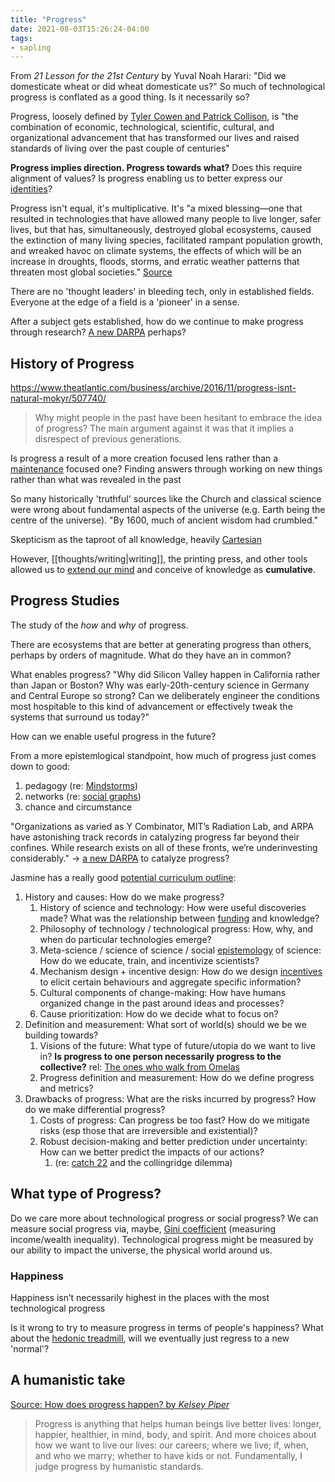 ```yaml
---
title: "Progress"
date: 2021-08-03T15:26:24-04:00
tags:
- sapling
---
```


From *21 Lesson for the 21st Century* by Yuval Noah Harari:  "Did we domesticate wheat or did wheat domesticate us?" So much of technological progress is conflated as a good thing. Is it necessarily so?

Progress, loosely defined by [Tyler Cowen and Patrick Collison](https://www.theatlantic.com/science/archive/2019/07/we-need-new-science-progress/594946/), is "the combination of economic, technological, scientific, cultural, and organizational advancement that has transformed our lives and raised standards of living over the past couple of centuries"

**Progress implies direction. Progress towards what?** Does this require alignment of values? Is progress enabling us to better express our [identities](thoughts/introductions.md)?

Progress isn't equal, it's multiplicative. It's "a mixed blessing—one that resulted in technologies that have allowed many people to live longer, safer lives, but that has, simultaneously, destroyed global ecosystems, caused the extinction of many living species, facilitated rampant population growth, and wreaked havoc on climate systems, the effects of which will be an increase in droughts, floods, storms, and erratic weather patterns that threaten most global societies." [Source](https://www.theatlantic.com/business/archive/2014/09/the-industrial-revolution-and-its-discontents/379781/)

There are no 'thought leaders' in bleeding tech, only in established fields. Everyone at the edge of a field is a 'pioneer' in a sense. 

After a subject gets established, how do we continue to make progress through research? [A new DARPA](thoughts/research%20institutions.md) perhaps?

## History of Progress
https://www.theatlantic.com/business/archive/2016/11/progress-isnt-natural-mokyr/507740/

>   Why might people in the past have been hesitant to embrace the idea of progress? The main argument against it was that it implies a disrespect of previous generations.

Is progress a result of a more creation focused lens rather than a [maintenance](thoughts/creation%20vs%20maintenance.md) focused one? Finding answers through working on new things rather than what was revealed in the past

So many historically 'truthful' sources like the Church and classical science were wrong about fundamental aspects of the universe (e.g. Earth being the centre of the universe). "By 1600, much of ancient wisdom had crumbled."

Skepticism as the taproot of all knowledge, heavily [Cartesian](thoughts/virtual%20worlds.md)

However, [[thoughts/writing|writing]], the printing press, and other tools allowed us to [extend our mind](thoughts/Extended%20Mind%20Hypothesis.md) and conceive of knowledge as **cumulative**.

## Progress Studies
The study of the *how* and *why* of progress.

There are ecosystems that are better at generating progress than others, perhaps by orders of magnitude. What do they have an in common?

What enables progress? "Why did Silicon Valley happen in California rather than Japan or Boston? Why was early-20th-century science in Germany and Central Europe so strong? Can we deliberately engineer the conditions most hospitable to this kind of advancement or effectively tweak the systems that surround us today?"

How can we enable useful progress in the future? 

From a more epistemlogical standpoint, how much of progress just comes down to good:
1. pedagogy (re: [Mindstorms](thoughts/Mindstorms.md))
2. networks (re: [social graphs](thoughts/social%20graphs.md))
3. chance and circumstance

"Organizations as varied as Y Combinator, MIT’s Radiation Lab, and ARPA have astonishing track records in catalyzing progress far beyond their confines. While research exists on all of these fronts, we’re underinvesting considerably." -> [a new DARPA](thoughts/research%20institutions.md) to catalyze progress?

Jasmine has a really good [potential curriculum outline](https://jasminew.me/post/progress):
1. History and causes: How do we make progress?
	1. History of science and technology: How were useful discoveries made? What was the relationship between [funding](thoughts/funding.md) and knowledge?
	2. Philosophy of technology / technological progress: How, why, and when do particular technologies emerge?
	3. Meta-science / science of science / social [epistemology](thoughts/epistemology.md) of science: How do we educate, train, and incentivize scientists?
	4. Mechanism design + incentive design: How do we design [incentives](thoughts/incentives.md) to elicit certain behaviours and aggregate specific information?
	5. Cultural components of change-making: How have humans organized change in the past around ideas and processes?
	6. Cause prioritization: How do we decide what to focus on?
2. Definition and measurement: What sort of world(s) should we be we building towards?
	1. Visions of the future: What type of future/utopia do we want to live in? **Is progress to one person necessarily progress to the collective?** rel: [The ones who walk from Omelas](thoughts/The%20ones%20who%20walk%20away%20from%20Omelas.md)
	2. Progress definition and measurement: How do we define progress and metrics?
3. Drawbacks of progress: What are the risks incurred by progress? How do we make differential progress?
	1. Costs of progress: Can progress be too fast? How do we mitigate risks (esp those that are irreversible and existential)?
	2. Robust decision-making and better prediction under uncertainty: How can we better predict the impacts of our actions?
		1. (re: [catch 22](thoughts/catch%2022.md) and the collingridge dilemma)

## What type of Progress?

Do we care more about technological progress or social progress? We can measure social progress via, maybe, [Gini coefficient](https://en.wikipedia.org/wiki/Gini_coefficient) (measuring income/wealth inequality). Technological progress might be measured by our ability to impact the universe, the physical world around us.

### Happiness
Happiness isn’t necessarily highest in the places with the most technological progress

Is it wrong to try to measure progress in terms of people's happiness? What about the [hedonic treadmill](thoughts/hedonic%20treadmill.md), will we eventually just regress to a new 'normal'?

## A humanistic take
[Source: How does progress happen? by *Kelsey Piper*](https://www.vox.com/future-perfect/22652782/roots-of-progress-jason-crawford)

> Progress is anything that helps human beings live better lives: longer, happier, healthier, in mind, body, and spirit. And more choices about how we want to live our lives: our careers; where we live; if, when, and who we marry; whether to have kids or not. Fundamentally, I judge progress by humanistic standards.
